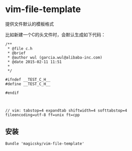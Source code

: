 # vim-file-template
提供文件默认的模板格式

比如新建一个C的头文件时，会默认生成如下代码：
```
/**
 * @file c.h
 * @brief
 * @author wul (garcia.wul@alibaba-inc.com)
 * @date 2015-02-11 11:51
 *
 */

#ifndef __TEST_C_H__
#define __TEST_C_H__

#endif



// vim: tabstop=4 expandtab shiftwidth=4 softtabstop=4 fileencoding=utf-8 ff=unix ft=cpp
```


## 安装
```
Bundle 'magicsky/vim-file-template'
```

